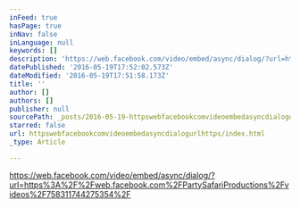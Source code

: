 ```yaml
---
inFeed: true
hasPage: true
inNav: false
inLanguage: null
keywords: []
description: 'https://web.facebook.com/video/embed/async/dialog/?url=https%3A%2F%2Fweb.facebook.com%2FPartySafariProductions%2Fvideos%2F758311744275354%2F'
datePublished: '2016-05-19T17:52:02.573Z'
dateModified: '2016-05-19T17:51:58.173Z'
title: ''
author: []
authors: []
publisher: null
sourcePath: _posts/2016-05-19-httpswebfacebookcomvideoembedasyncdialogurlhttps.md
starred: false
url: httpswebfacebookcomvideoembedasyncdialogurlhttps/index.html
_type: Article

---
```

https://web.facebook.com/video/embed/async/dialog/?url=https%3A%2F%2Fweb.facebook.com%2FPartySafariProductions%2Fvideos%2F758311744275354%2F